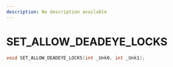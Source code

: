 ```yaml
---
description: No description available 
---
```


# SET_ALLOW_DEADEYE_LOCKS

```cpp
void SET_ALLOW_DEADEYE_LOCKS(int _Unk0, int _Unk1);
```